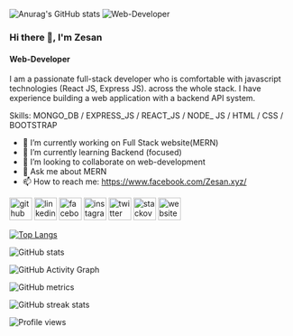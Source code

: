 ![Anurag's GitHub stats](https://github-readme-stats.vercel.app/api?username=anuraghazra&theme=highcontrast&show_icons=true)
![Web-Developer](https://i.pinimg.com/736x/4c/44/39/4c443992f6106654fc270b3ca708d29e.jpg)
### Hi there 👋, I'm Zesan
#### Web-Developer


I am a passionate full-stack developer who is comfortable with javascript technologies (React JS, Express JS). across the whole stack. I have experience building a web application with a backend API system.

Skills: MONGO_DB / EXPRESS_JS / REACT_JS / NODE_ JS / HTML / CSS / BOOTSTRAP

- 🔭 I’m currently working on Full Stack website(MERN) 
- 🌱 I’m currently learning Backend (focused) 
- 👯 I’m looking to collaborate on web-development 
- 💬 Ask me about MERN 
- 📫 How to reach me: https://www.facebook.com/Zesan.xyz/ 


[<img src='https://cdn.jsdelivr.net/npm/simple-icons@3.0.1/icons/github.svg' alt='github' height='40'>](https://github.com/gm-zesan)  [<img src='https://cdn.jsdelivr.net/npm/simple-icons@3.0.1/icons/linkedin.svg' alt='linkedin' height='40'>](https://www.linkedin.com/in/gm-zesan-5a2a16184/)  [<img src='https://cdn.jsdelivr.net/npm/simple-icons@3.0.1/icons/facebook.svg' alt='facebook' height='40'>](https://www.facebook.com/Zesan.xyz)  [<img src='https://cdn.jsdelivr.net/npm/simple-icons@3.0.1/icons/instagram.svg' alt='instagram' height='40'>](https://www.instagram.com/mister_zesan/)  [<img src='https://cdn.jsdelivr.net/npm/simple-icons@3.0.1/icons/twitter.svg' alt='twitter' height='40'>](https://twitter.com/g_zesan)  [<img src='https://cdn.jsdelivr.net/npm/simple-icons@3.0.1/icons/stackoverflow.svg' alt='stackoverflow' height='40'>](https://stackoverflow.com/users/mr-zesan)  [<img src='https://cdn.jsdelivr.net/npm/simple-icons@3.0.1/icons/icloud.svg' alt='website' height='40'>](https://portfolio-1a90c.web.app/)  

[![Top Langs](https://github-readme-stats.vercel.app/api/top-langs/?username=gm-zesan)](https://github.com/anuraghazra/github-readme-stats)

![GitHub stats](https://github-readme-stats.vercel.app/api?username=gm-zesan&show_icons=true)  

![GitHub Activity Graph](https://activity-graph.herokuapp.com/graph?username=gm-zesan)  

![GitHub metrics](https://metrics.lecoq.io/gm-zesan)  

![GitHub streak stats](https://github-readme-streak-stats.herokuapp.com/?user=gm-zesan)  

![Profile views](https://gpvc.arturio.dev/gm-zesan)  
